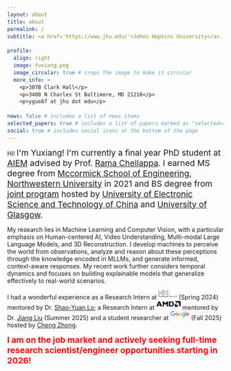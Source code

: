 ```yaml
---
layout: about
title: about
permalink: /
subtitle: <a href='https://www.jhu.edu/'>Johns Hopkins University</a>.

profile:
  align: right
  image: Yuxiang.png
  image_circular: true # crops the image to make it circular
  more_info: >
    <p>307B Clark Hall</p>
    <p>3400 N Charles St Baltimore, MD 21218</p>
    <p>yguo87 at jhu dot edu</p>

news: false # includes a list of news items
selected_papers: true # includes a list of papers marked as "selected={true}"
social: true # includes social icons at the bottom of the page
---
```


Hi! <span style="font-size: 1.2rem;"><span class="font-weight-bold">I'm Yuxiang!</span> I'm currently a final year PhD student at <a href='https://aiem.jhu.edu/'>AIEM</a> advised by Prof. [Rama Chellappa](https://engineering.jhu.edu/faculty/rama-chellappa/).  I earned MS degree from [Mccormick School of Engineering](https://www.mccormick.northwestern.edu/), [Northwestern University](https://www.northwestern.edu/) in 2021 and BS degree from [joint program](https://www.gla.uestc.edu.cn/english/Home.htm) hosted by [University of Electronic Science and Technology of China](https://en.uestc.edu.cn/) and [University of Glasgow](https://www.gla.ac.uk/). 

My research lies in Machine Learning and Computer Vision, with a particular emphasis on Human-centered AI, Video Understanding, Multi-modal Large Language Models, and 3D Reconstruction. I develop machines to perceive the world from observations, analyze and reason about these perceptions through the knowledge encoded in MLLMs, and generate informed, context-aware responses. My recent work further considers temporal dynamics and focuses on building explainable models that generalize effectively to real-world scenarios.

I had a wonderful experience as a Research Intern at <a href="https://usa.honda-ri.com/"><img src="assets/img/HRI.png" alt="HRI" style="height: 15px; margin-bottom: 6px;"/></a> (Spring 2024) mentored by Dr. [Shao-Yuan Lo](https://shaoyuanlo.github.io/); a Research Intern at <a href="https://www.amd.com/en.html"><img src="assets/img/AMD.png" alt="AMD" style="height: 15px; margin-bottom: 6px;"/></a> mentored by Dr. [Jiang Liu](https://joellliu.github.io/) (Summer 2025) and a student researcher at <a href="https://about.google/"><img src="assets/img/Google.png" alt="Google" style="height: 15px; margin-bottom: 6px;"/></a> (Fall 2025) hosted by [Cheng Zhong](https://www.linkedin.com/in/cheng-zhong-9413247/).

<span style="font-size: 1.2rem; color: red; font-weight: bold;">I am on the job market and actively seeking full-time research scientist/engineer opportunities starting in 2026!</span>



<!-- Write your biography here. Tell the world about yourself. Link to your favorite [subreddit](http://reddit.com). You can put a picture in, too. The code is already in, just name your picture `prof_pic.jpg` and put it in the `img/` folder.

Put your address / P.O. box / other info right below your picture. You can also disable any of these elements by editing `profile` property of the YAML header of your `_pages/about.md`. Edit `_bibliography/papers.bib` and Jekyll will render your [publications page](/al-folio/publications/) automatically.

Link to your social media connections, too. This theme is set up to use [Font Awesome icons](https://fontawesome.com/) and [Academicons](https://jpswalsh.github.io/academicons/), like the ones below. Add your Facebook, Twitter, LinkedIn, Google Scholar, or just disable all of them. -->
